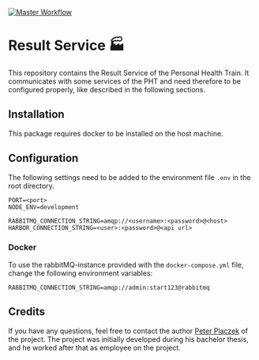 [![Master Workflow](https://github.com/Tada5hi/pht-result-service/workflows/main/badge.svg)](https://github.com/Tada5hi/pht-result-service)

# Result Service 🏭
This repository contains the Result Service of the Personal Health Train.
It communicates with some services of the PHT and need therefore to be configured properly, like described 
in the following sections.

## Installation
This package requires docker to be installed on the host machine.

## Configuration
The following settings need to be added to the environment file `.env` in the root directory.
```
PORT=<port>
NODE_ENV=development

RABBITMQ_CONNECTION_STRING=amqp://<username>:<password>@<host>
HARBOR_CONNECTION_STRING=<user>:<password>@<api url>
```

### Docker
To use the rabbitMQ-instance provided with the `docker-compose.yml` file,
change the following environment variables:
```
RABBITMQ_CONNECTION_STRING=amqp://admin:start123@rabbitmq
```

## Credits
If you have any questions, feel free to contact the author [Peter Placzek](https://github.com/Tada5hi) of the project.
The project was initially developed during his bachelor thesis, and he worked after that as employee
on the project.
